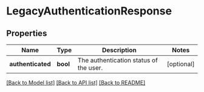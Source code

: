 # LegacyAuthenticationResponse

## Properties
Name | Type | Description | Notes
------------ | ------------- | ------------- | -------------
**authenticated** | **bool** | The authentication status of the user. | [optional] 

[[Back to Model list]](../README.md#documentation-for-models) [[Back to API list]](../README.md#documentation-for-api-endpoints) [[Back to README]](../README.md)


